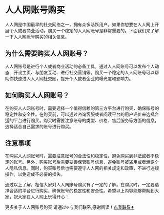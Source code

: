 # 人人网账号购买

人人网是中国最早的社交网络之一，拥有众多活跃用户。如果你想要在人人网上开展个人或者商业活动，购买一个稳定的人人网账号是非常重要的。下面我们来了解一下人人网账号购买的相关信息。

## 为什么需要购买人人网账号？

人人网账号是进行个人或者商业活动的必备工具，通过人人网账号可以发布个人动态、开设主页、与朋友互动、进行社交营销等。购买一个稳定的人人网账号可以帮助你快速进入人人网社交圈，提升个人或者企业的曝光度和影响力。

## 如何购买人人网账号？

在购买人人网账号时，需要选择一个值得信赖的第三方平台进行购买，确保账号的稳定性和安全性。在购买前，可以通过咨询客服或者阅读平台的用户评价来选择合适的平台进行购买。购买时需要注意账号的类型、价格、售后服务等方面的信息，选择适合自己需求的账号进行购买。

## 注意事项

在购买人人网账号时，需要注意账号的合法性和稳定性，避免购买到非法或者不稳定的账号。另外，购买账号后需要妥善保管账号信息，避免账号被盗用或者泄露个人隐私信息。同时，购买账号后也需要遵守人人网的相关规定和政策，不进行违规操作，以免造成不必要的损失。

通过以上了解，相信大家对人人网账号购买有了一定的了解。在购买时，一定要选择合适的平台进行购买，确保账号的稳定性和安全性。希望以上内容能够帮助到大家，祝大家在人人网上玩得开心！

更多关于人人网账号购买 请通过✈与我们联系,感谢阅读！[点我联系✈](https://www.G208.com)
